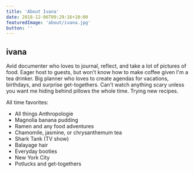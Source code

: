 ```yaml
---
title: 'About Ivana'
date: 2018-12-06T09:29:16+10:00
featuredImage: 'about/ivana.jpg'
button: ''
---
```


## ivana

Avid documenter who loves to journal, reflect, and take a lot of pictures of food. Eager host to guests, but won't know how to make coffee given I'm a tea drinker. Big planner who loves to create agendas for vacations, birthdays, and surprise get-togethers. Can't watch anything scary unless you want me hiding behind pillows the whole time. Trying new recipes.

All time favorites:

* All things Anthropologie
* Magnolia banana pudding
* Ramen and any food adventures
* Chamomile, jasmine, or chrysanthemum tea
* Shark Tank (TV show)
* Balayage hair
* Everyday booties
* New York City
* Potlucks and get-togethers